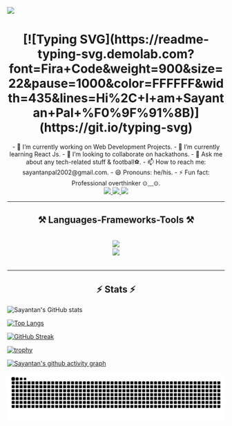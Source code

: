 ![](https://komarev.com/ghpvc/?username=sayantan135)

<h1 align="center">
[![Typing SVG](https://readme-typing-svg.demolab.com?font=Fira+Code&weight=900&size=22&pause=1000&color=FFFFFF&width=435&lines=Hi%2C+I+am+Sayantan+Pal+%F0%9F%91%8B)](https://git.io/typing-svg)
</h1>

<div align="center">
- 🔭 I’m currently working on Web Development Projects.
- 🌱 I’m currently learning React Js.
- 👯 I’m looking to collaborate on hackathons.
- 💬 Ask me about any tech-related stuff & football⚽.
- 📫 How to reach me: sayantanpal2002@gmail.com.
- 😄 Pronouns: he/his.
- ⚡ Fun fact: Professional overthinker ⊙⁠﹏⁠⊙.
 </div>
 
<div align="center"> 
  <a href="mailto:sayantanpal2002@gmail.com">
    <img src="https://img.shields.io/badge/Gmail-333333?style=for-the-badge&logo=gmail&logoColor=red" />
  </a>
  <a href="https://linkedin.com/in/sayantan-pal-2787511b8" target="_blank">
    <img src="https://img.shields.io/badge/LinkedIn-0077B5?style=for-the-badge&logo=linkedin&logoColor=white" target="_blank" />
  </a>
  <a href="https://sayantanpal.vercel.app" target="_blank">
     <img src="https://img.shields.io/badge/Portfolio-FF5722?style=for-the-badge&logo=todoist&logoColor=white" target="_blank" /> <!-- sqlite, safari, google-chrome are other good icon options -->
  </a>
</div>
 <hr/>
 <h2 align="center">⚒️ Languages-Frameworks-Tools ⚒️</h2>
<br/>
<div align="center">
    <img src="https://skillicons.dev/icons?i=nodejs,github,python,javascript,express,firebase,mongodb,c,java" /><br>
    <img src="https://skillicons.dev/icons?i=react,r,bootstrap,mui,mysql,flask,html,css,vscode,figma,git" />
</div>

<br/>

<hr/>

<h2 align="center">⚡ Stats ⚡</h2>
 
![Sayantan's GitHub stats](https://github-readme-stats.vercel.app/api?username=sayantan135&show_icons=true&theme=dark)

[![Top Langs](https://github-readme-stats.vercel.app/api/top-langs/?username=sayantan135&layout=compact&theme=dark)](https://github.com/anuraghazra/github-readme-stats) 

[![GitHub Streak](https://github-readme-streak-stats.herokuapp.com/?user=sayantan135&theme=dark)](https://git.io/streak-stats) 

[![trophy](https://github-profile-trophy.vercel.app/?username=sayantan135&theme=darkhub)](https://github.com/ryo-ma/github-profile-trophy)

[![Sayantan's github activity graph](https://github-readme-activity-graph.vercel.app/graph?username=sayantan135&bg_color=0e1116&color=e3cfe0&line=39b337&point=124f29&area=true&hide_border=true)](https://github.com/ashutosh00710/github-readme-activity-graph)
  
![snake svg](https://github.com/sayantan135/sayantan135/blob/output/github-contribution-grid-snake.svg)
